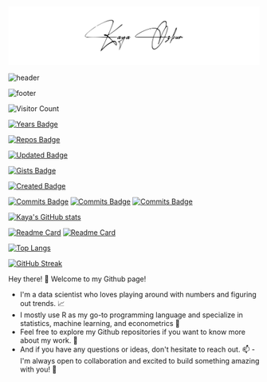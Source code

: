 ![svg-animation](<signature.svg>)

![header](https://capsule-render.vercel.app/api?type=slice&color=gradient&height=300&section=header&text=capsule%20render&desc=Hello%20capsule%20render&fontSize=60&animation=scaleIn)


![footer](https://capsule-render.vercel.app/api?type=wave&color=gradient&height=300&section=footer&text=capsule%20render&desc=Hello%20capsule%20render&fontSize=60&animation=fadeIn)


![Visitor Count](https://profile-counter.glitch.me/{kayaozkur}/count.svg)

[![Years Badge](https://badges.pufler.dev/years/kayaozkur)](https://badges.pufler.dev/years/{kayaozkur})

[![Repos Badge](https://badges.pufler.dev/repos/kayaozkur)](https://badges.pufler.dev/repos/{kayaozkur})

[![Updated Badge](https://badges.pufler.dev/updated/kayaozkur/navigatoR)](https://badges.pufler.dev/updated/{kayaozkur}/{navigatoR})

[![Gists Badge](https://badges.pufler.dev/gists/kayaozkur)](https://badges.pufler.dev/gists/{kayaozkur})

[![Created Badge](https://badges.pufler.dev/created/kayaozkur/navigatoR)](https://badges.pufler.dev/created/{kayaozkur}/{navigatoR})

[![Commits Badge](https://badges.pufler.dev/commits/weekly/kayaozkur)](https://badges.pufler.dev/commits/{weekly}/{kayaozkur})
[![Commits Badge](https://badges.pufler.dev/commits/monthly/kayaozkur)](https://badges.pufler.dev/commits/{monthly}/{kayaozkur})
[![Commits Badge](https://badges.pufler.dev/commits/yearly/kayaozkur)](https://badges.pufler.dev/commits/{yearly}/{kayaozkur})

[![Kaya's GitHub stats](https://github-readme-stats.vercel.app/api?username=kayaozkur&show_icons=true&theme=default&rank_icon=github&include_all_commits=false)](https://github.com/kayaozkur/github-readme-stats)

[![Readme Card](https://github-readme-stats.vercel.app/api/pin/?username=kayaozkur&repo=kayaozkur)](https://github.com/kayaozkur/kayaozkur)
[![Readme Card](https://github-readme-stats.vercel.app/api/pin/?username=kayaozkur&repo=navigatoR)](https://github.com/kayaozkur/navigatoR)


[![Top Langs](https://github-readme-stats.vercel.app/api/top-langs/?username=kayaozkur&layout=compact)](https://github.com/kayaozkur)


[![GitHub Streak](https://streak-stats.demolab.com?user=kayaozkur&theme=ayu-light&hide_border=true)](https://git.io/streak-stats)


            
Hey there! 👋 Welcome to my Github page! 

- I'm a data scientist who loves playing around with numbers and figuring out trends. 📈
- I mostly use R as my go-to programming language and specialize in statistics, machine learning, and econometrics 👷
- Feel free to explore my Github repositories if you want to know more about my work. 🌟 
- And if you have any questions or ideas, don't hesitate to reach out. 📫
-I'm always open to collaboration and excited to build something amazing with you! 🚀


<!---
kayaozkur/kayaozkur is a ✨ special ✨ repository because its `README.md` (this file) appears on your GitHub profile.
You can click the Preview link to take a look at your changes.
--->

